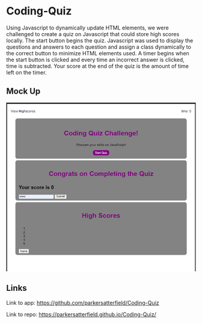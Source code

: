 # Coding-Quiz
Using Javascript to dynamically update HTML elements, we were challenged to create a quiz on Javascript that could store high scores locally. The start button begins the quiz. Javascript was used to display the questions and answers to each question and assign a class dynamically to the correct button to minimize HTML elements used. A timer begins when the start button is clicked and every time an incorrect answer is clicked, time is subtracted. Your score at the end of the quiz is the amount of time left on the timer. 

Mock Up
---
![Mock Up](./Assets/images/Screenshot.png)

Links
---
Link to app:
https://github.com/parkersatterfield/Coding-Quiz

Link to repo:
https://parkersatterfield.github.io/Coding-Quiz/